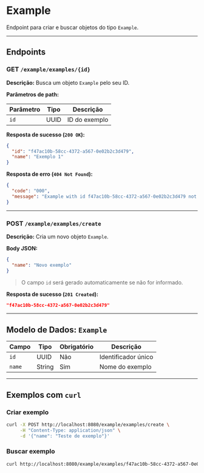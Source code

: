 # Example
Endpoint para criar e buscar objetos do tipo `Example`.

---

## Endpoints

### GET `/example/examples/{id}`

**Descrição:** Busca um objeto `Example` pelo seu ID.

**Parâmetros de path:**

| Parâmetro | Tipo | Descrição        |
|-----------|------|------------------|
| `id`      | UUID | ID do exemplo    |

**Resposta de sucesso (`200 OK`):**

```json
{
  "id": "f47ac10b-58cc-4372-a567-0e02b2c3d479",
  "name": "Exemplo 1"
}
```

**Resposta de erro (`404 Not Found`):**

```json
{
  "code": "000",
  "message": "Example with id f47ac10b-58cc-4372-a567-0e02b2c3d479 not found"
}
```

---

### POST `/example/examples/create`

**Descrição:** Cria um novo objeto `Example`.

**Body JSON:**

```json
{
  "name": "Novo exemplo"
}
```

> O campo `id` será gerado automaticamente se não for informado.

**Resposta de sucesso (`201 Created`):**

```json
"f47ac10b-58cc-4372-a567-0e02b2c3d479"
```

---

## Modelo de Dados: `Example`

| Campo | Tipo  | Obrigatório | Descrição              |
|-------|-------|-------------|------------------------|
| `id`  | UUID  | Não         | Identificador único    |
| `name`| String| Sim         | Nome do exemplo        |

---

## Exemplos com `curl`

### Criar exemplo

```bash
curl -X POST http://localhost:8080/example/examples/create \
     -H "Content-Type: application/json" \
     -d '{"name": "Teste de exemplo"}'
```

### Buscar exemplo

```bash
curl http://localhost:8080/example/examples/f47ac10b-58cc-4372-a567-0e02b2c3d479
```